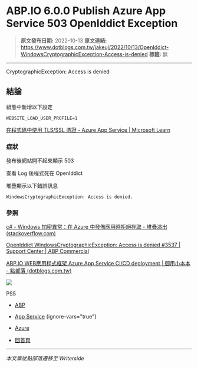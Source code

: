 # ABP.IO 6.0.0 Publish Azure App Service 503 OpenIddict Exception

> **原文發布日期:** 2022-10-13
> **原文連結:** https://www.dotblogs.com.tw/jakeuj/2022/10/13/OpenIddict-WindowsCryptographicException-Access-is-denied
> **標籤:** 無

---

CryptographicException: Access is denied

## 結論

組態中新增以下設定

`WEBSITE_LOAD_USER_PROFILE=1`

[在程式碼中使用 TLS/SSL 憑證 - Azure App Service | Microsoft Learn](https://learn.microsoft.com/zh-tw/azure/app-service/configure-ssl-certificate-in-code#load-certificate-from-file)

### 症狀

發布後網站開不起來顯示 503

查看 Log 後程式死在 OpenIddict

堆疊顯示以下錯誤訊息

```
WindowsCryptographicException: Access is denied.
```

### 參照

[c# - Windows 加密異常：在 Azure 中發佈應用時拒絕存取 - 堆疊溢出 (stackoverflow.com)](https://stackoverflow.com/questions/67629592/windowscryptographicexception-access-is-denied-when-publishing-app-in-azure)

[OpenIddict WindowsCryptographicException: Access is denied #3537 | Support Center | ABP Commercial](https://support.abp.io/QA/Questions/3537/OpenIddict-WindowsCryptographicException-Access-is-denied)

[ABP.IO WEB應用程式框架 Azure App Service CI/CD deployment | 御用小本本 - 點部落 (dotblogs.com.tw)](https://dotblogs.com.tw/jakeuj/2022/10/21/abp-Azure-App-Service-Github-CICD)

![](https://card.psnprofiles.com/1/jakeuj.png)

PS5

* [ABP](/jakeuj/Tags?qq=ABP)
* [App Service](/jakeuj/Tags?qq=App%20Service)
{ignore-vars="true"}
* [Azure](/jakeuj/Tags?qq=Azure)

* [回首頁](/jakeuj)

---

*本文章從點部落遷移至 Writerside*
